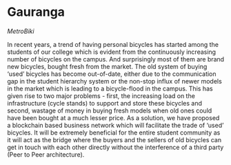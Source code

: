 # Gauranga
*MetroBiki*

In recent years, a trend of having personal bicycles has started among the students of our college which is evident from the continuously increasing number of bicycles on the campus. And surprisingly most of them are brand new bicycles, bought fresh from the market. The old system of buying ‘used’ bicycles has become out-of-date, either due to the communication gap in the student hierarchy system or the non-stop influx of newer models in the market which is leading to a bicycle-flood in the campus. This has given rise to two major problems - first, the increasing load on the infrastructure (cycle stands) to support and store these bicycles and second, wastage of money in buying fresh models when old ones could have been bought at a much lesser price.
As a solution, we have proposed a blockchain based business network which will facilitate the trade of ‘used’ bicycles. It will be extremely beneficial for the entire student community as it will act as the bridge where the buyers and the sellers of old bicycles can get in touch with each other directly without the interference of a third party (Peer to Peer architecture). 
